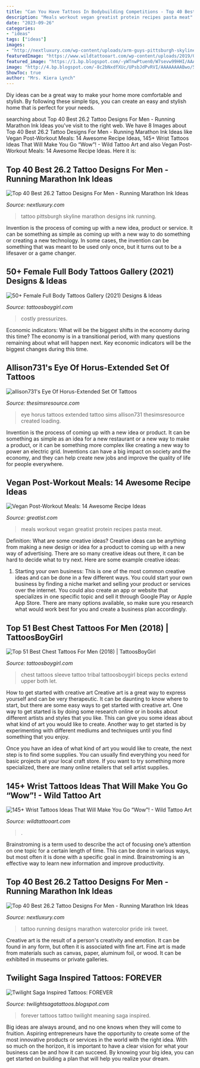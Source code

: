 ```yaml
---
title: "Can You Have Tattoos In Bodybuilding Competitions - Top 40 Best 26.2 Tattoo Designs For Men"
description: "Meals workout vegan greatist protein recipes pasta meat"
date: "2023-09-26"
categories:
- "ideas"
tags: ["ideas"]
images:
- "http://nextluxury.com/wp-content/uploads/arm-guys-pittsburgh-skyline-26-2-tattoo-design.jpg"
featuredImage: "https://www.wildtattooart.com/wp-content/uploads/2019/06/wrist-tattoo-93.jpg"
featured_image: "https://1.bp.blogspot.com/-yWTnwPtuen0/W7sevw99HHI/AAAAAAAADCQ/Z8ZyjDW9HeUnxxH4CEyAmlzFRbZfCGNPACLcBGAs/s1600/chest-sleeve-tattoos.jpg"
image: "http://4.bp.blogspot.com/-8c2bNxdfXUc/UPsbJdPvRVI/AAAAAAAABwo/58j_OUaoZSw/s320/IMG_1883.jpg"
ShowToc: true
author: "Mrs. Kiera Lynch"
---
```



Diy ideas can be a great way to make your home more comfortable and stylish. By following these simple tips, you can create an easy and stylish home that is perfect for your needs.

	

		
searching about Top 40 Best 26.2 Tattoo Designs For Men - Running Marathon Ink Ideas you've visit to the right web. We have 8 Images about Top 40 Best 26.2 Tattoo Designs For Men - Running Marathon Ink Ideas like Vegan Post-Workout Meals: 14 Awesome Recipe Ideas, 145+ Wrist Tattoos Ideas That Will Make You Go “Wow”! - Wild Tattoo Art and also Vegan Post-Workout Meals: 14 Awesome Recipe Ideas. Here it is:
		
    
## Top 40 Best 26.2 Tattoo Designs For Men - Running Marathon Ink Ideas

<img loading=lazy src="http://nextluxury.com/wp-content/uploads/arm-guys-pittsburgh-skyline-26-2-tattoo-design.jpg" onerror="this.onerror=null;this.src='https://tse2.mm.bing.net/th?id=OIP.PonhxHITiBXzC0n_IDP3aAHaIF&amp;pid=15.1';" alt="Top 40 Best 26.2 Tattoo Designs For Men - Running Marathon Ink Ideas">

_Source: nextluxury.com_

>tattoo pittsburgh skyline marathon designs ink running. 

	

Invention is the process of coming up with a new idea, product or service. It can be something as simple as coming up with a new way to do something or creating a new technology. In some cases, the invention can be something that was meant to be used only once, but it turns out to be a lifesaver or a game changer.

    
## 50+ Female Full Body Tattoos Gallery (2021) Designs &amp; Ideas

<img loading=lazy src="https://cdn.tattoosboygirl.com/wp-content/uploads/2019/03/japanese-full-body-tattoos.jpg" onerror="this.onerror=null;this.src='https://tse1.mm.bing.net/th?id=OIP.a3zHooeoKy9dPhNnG_QAJwHaHV&amp;pid=15.1';" alt="50+ Female Full Body Tattoos Gallery (2021) Designs &amp; Ideas">

_Source: tattoosboygirl.com_

>costly pressurizes. 

	

Economic indicators: What will be the biggest shifts in the economy during this time?
The economy is in a transitional period, with many questions remaining about what will happen next. Key economic indicators will be the biggest changes during this time.

    
## Allison731&#039;s Eye Of Horus-Extended Set Of Tattoos

<img loading=lazy src="http://www.thesimsresource.com/scaled/2001/w-800h-600-2001084.jpg" onerror="this.onerror=null;this.src='https://tse1.mm.bing.net/th?id=OIP.3zoMfF98MwG8A4ABpg1P7AHaFj&amp;pid=15.1';" alt="allison731&#039;s Eye Of Horus-Extended Set Of Tattoos">

_Source: thesimsresource.com_

>eye horus tattoos extended tattoo sims allison731 thesimsresource created loading. 

	

Invention is the process of coming up with a new idea or product. It can be something as simple as an idea for a new restaurant or a new way to make a product, or it can be something more complex like creating a new way to power an electric grid. Inventions can have a big impact on society and the economy, and they can help create new jobs and improve the quality of life for people everywhere.

    
## Vegan Post-Workout Meals: 14 Awesome Recipe Ideas

<img loading=lazy src="https://post.greatist.com/wp-content/uploads/sites/2/2019/04/soba-with-broccolini.jpg" onerror="this.onerror=null;this.src='https://tse4.mm.bing.net/th?id=OIP.vWQ0rGpjR7CerE4nhGCE5QHaD1&amp;pid=15.1';" alt="Vegan Post-Workout Meals: 14 Awesome Recipe Ideas">

_Source: greatist.com_

>meals workout vegan greatist protein recipes pasta meat. 

	

Definition: What are some creative ideas?
Creative ideas can be anything from making a new design or idea for a product to coming up with a new way of advertising. There are so many creative ideas out there, it can be hard to decide what to try next. Here are some example creative ideas:
1. Starting your own business: This is one of the most common creative ideas and can be done in a few different ways. You could start your own business by finding a niche market and selling your product or services over the internet. You could also create an app or website that specializes in one specific topic and sell it through Google Play or Apple App Store. There are many options available, so make sure you research what would work best for you and create a business plan accordingly.


    
## Top 51 Best Chest Tattoos For Men (2018) | TattoosBoyGirl

<img loading=lazy src="https://1.bp.blogspot.com/-yWTnwPtuen0/W7sevw99HHI/AAAAAAAADCQ/Z8ZyjDW9HeUnxxH4CEyAmlzFRbZfCGNPACLcBGAs/s1600/chest-sleeve-tattoos.jpg" onerror="this.onerror=null;this.src='https://tse2.mm.bing.net/th?id=OIP.9jbN_Y5aMqKsRqJ8Wsl_OgHaFq&amp;pid=15.1';" alt="Top 51 Best Chest Tattoos For Men (2018) | TattoosBoyGirl">

_Source: tattoosboygirl.com_

>chest tattoos sleeve tattoo tribal tattoosboygirl biceps pecks extend upper both let. 

	

How to get started with creative art
Creative art is a great way to express yourself and can be very therapeutic. It can be daunting to know where to start, but there are some easy ways to get started with creative art.
One way to get started is by doing some research online or in books about different artists and styles that you like. This can give you some ideas about what kind of art you would like to create. Another way to get started is by experimenting with different mediums and techniques until you find something that you enjoy.

Once you have an idea of what kind of art you would like to create, the next step is to find some supplies. You can usually find everything you need for basic projects at your local craft store. If you want to try something more specialized, there are many online retailers that sell artist supplies.

    
## 145+ Wrist Tattoos Ideas That Will Make You Go “Wow”! - Wild Tattoo Art

<img loading=lazy src="https://www.wildtattooart.com/wp-content/uploads/2019/06/wrist-tattoo-93.jpg" onerror="this.onerror=null;this.src='https://tse1.mm.bing.net/th?id=OIP.Wc4kOSRzoYuyFum1-X94owHaGi&amp;pid=15.1';" alt="145+ Wrist Tattoos Ideas That Will Make You Go “Wow”! - Wild Tattoo Art">

_Source: wildtattooart.com_

>. 

	

Brainstroming is a term used to describe the act of focusing one’s attention on one topic for a certain length of time. This can be done in various ways, but most often it is done with a specific goal in mind. Brainstroming is an effective way to learn new information and improve productivity.

    
## Top 40 Best 26.2 Tattoo Designs For Men - Running Marathon Ink Ideas

<img loading=lazy src="http://nextluxury.com/wp-content/uploads/outer-space-watercolor-guys-leg-calf-26-2-running-tattoo-designs.jpg" onerror="this.onerror=null;this.src='https://tse3.mm.bing.net/th?id=OIP.qmCmkwPFYSYRybDKy2LfvQHaHa&amp;pid=15.1';" alt="Top 40 Best 26.2 Tattoo Designs For Men - Running Marathon Ink Ideas">

_Source: nextluxury.com_

>tattoo running designs marathon watercolor pride ink tweet. 

	

Creative art is the result of a person's creativity and emotion. It can be found in any form, but often it is associated with fine art. Fine art is made from materials such as canvas, paper, aluminum foil, or wood. It can be exhibited in museums or private galleries.

    
## Twilight Saga Inspired Tattoos: FOREVER

<img loading=lazy src="http://4.bp.blogspot.com/-8c2bNxdfXUc/UPsbJdPvRVI/AAAAAAAABwo/58j_OUaoZSw/s320/IMG_1883.jpg" onerror="this.onerror=null;this.src='https://tse4.mm.bing.net/th?id=OIP.risMRb-advyJHqSWZO38vwHaHa&amp;pid=15.1';" alt="Twilight Saga Inspired Tattoos: FOREVER">

_Source: twilightsagatattoos.blogspot.com_

>forever tattoos tattoo twilight meaning saga inspired. 

	

Big ideas are always around, and no one knows when they will come to fruition. Aspiring entrepreneurs have the opportunity to create some of the most innovative products or services in the world with the right idea. With so much on the horizon, it is important to have a clear vision for what your business can be and how it can succeed. By knowing your big idea, you can get started on building a plan that will help you realize your dream.

